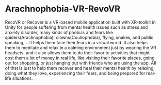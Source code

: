 # Arachnophobia-VR-RevoVR
  RecoVR or Recover is a VR-based mobile application built with XR-toolkit in Unity for people suffering from mental health issues such as stress and anxiety disorder, many kinds of phobias and fears like spiders(Arachnophobia), clowns(Coulrophobia), flying, snakes, and public speaking,… It helps them face their fears in a virtual world. It also helps them to meditate and relax in a calming environment just by wearing the VR headsets, and it also allows them to do their favorite activities that might cost them a lot of money in real life, like visiting their favorite places, going out for shopping, or just hanging out with friends who are using the app. All of that is just to help them recover and heal their mental health by relaxing, doing what they love, experiencing their fears, and being prepared for real-life situations. 

